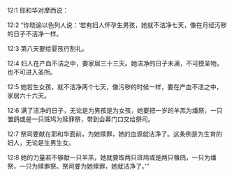 <a id="1"></a>12:1  耶和华对摩西说：  

<a id="2"></a>12:2  “你晓谕以色列人说：‘若有妇人怀孕生男孩，她就不洁净七天，像在月经污秽的日子不洁净一样。  

<a id="3"></a>12:3  第八天要给婴孩行割礼。  

<a id="4"></a>12:4  妇人在产血不洁之中，要家居三十三天。她洁净的日子未满，不可摸圣物，也不可进入圣所。  

<a id="5"></a>12:5  她若生女孩，就不洁净两个七天，像污秽的时候一样，要在产血不洁之中，家居六十六天。  

<a id="6"></a>12:6  满了洁净的日子，无论是为男孩是为女孩，她要把一岁的羊羔为燔祭，一只雏鸽或是一只斑鸠为赎罪祭，带到会幕门口交给祭司。  

<a id="7"></a>12:7  祭司要献在耶和华面前，为她赎罪，她的血源就洁净了。这条例是为生育的妇人，无论是生男生女。  

<a id="8"></a>12:8  她的力量若不够献一只羊羔，她就要取两只斑鸠或是两只雏鸽，一只为燔祭，一只为赎罪祭。祭司要为她赎罪，她就洁净了。’”  

